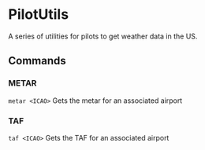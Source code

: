 # PilotUtils

A series of utilities for pilots to get weather data in the US.

## Commands

### METAR

`metar <ICAO>`
Gets the metar for an associated airport

### TAF

`taf <ICAO>`
Gets the TAF for an associated airport
